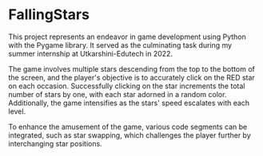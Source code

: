 # FallingStars
This project represents an endeavor in game development using Python with the Pygame library.
It served as the culminating task during my summer internship at Utkarshini-Edutech in 2022.

The game involves multiple stars descending from the top to the bottom of the screen, and the player's objective is to accurately click on the RED star on each occasion. Successfully clicking on the star increments the total number of stars by one, with each star adorned in a random color. Additionally, the game intensifies as the stars' speed escalates with each level.

To enhance the amusement of the game, various code segments can be integrated, such as star swapping, which challenges the player further by interchanging star positions.
